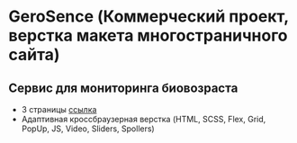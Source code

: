# GeroSence (Коммерческий проект, верстка макета многостраничного сайта)
## Сервис для мониторинга биовозраста
- 3 страницы [ссылка](https://tony-kush.github.io/GeroSence/)
- Адаптивная кроссбраузерная верстка (HTML, SCSS, Flex, Grid, PopUp, JS, Video, Sliders, Spollers)
